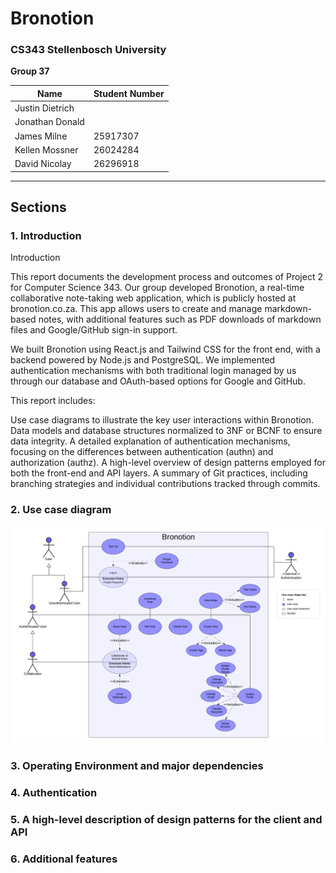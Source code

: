 # Bronotion

### CS343 Stellenbosch University  
**Group 37**

| **Name**          | **Student Number** |
|-------------------|--------------------|
| Justin Dietrich   |                    |
| Jonathan Donald   |                    |
| James Milne       | 25917307           |
| Kellen Mossner    | 26024284           |
| David Nicolay     | 26296918           |

---

## Sections

### 1. Introduction

Introduction

This report documents the development process and outcomes of Project 2 for Computer Science 343. Our group developed Bronotion, a real-time collaborative note-taking web application, which is publicly hosted at bronotion.co.za. This app allows users to create and manage markdown-based notes, with additional features such as PDF downloads of markdown files and Google/GitHub sign-in support. 
 
We built Bronotion using React.js and Tailwind CSS for the front end, with a backend powered by Node.js and PostgreSQL. We implemented authentication mechanisms with both traditional login managed by us through our database and OAuth-based options for Google and GitHub.

This report includes:

Use case diagrams to illustrate the key user interactions within Bronotion.
Data models and database structures normalized to 3NF or BCNF to ensure data integrity.
A detailed explanation of authentication mechanisms, focusing on the differences between authentication (authn) and authorization (authz).
A high-level overview of design patterns employed for both the front-end and API layers.
A summary of Git practices, including branching strategies and individual contributions tracked through commits.

### 2. Use case diagram

![Use Case Diagram](resources/use-case-diagram-tp.png)

### 3. Operating Environment and major dependencies

### 4. Authentication

### 5. A high-level description of design patterns for the client and API

### 6. Additional features